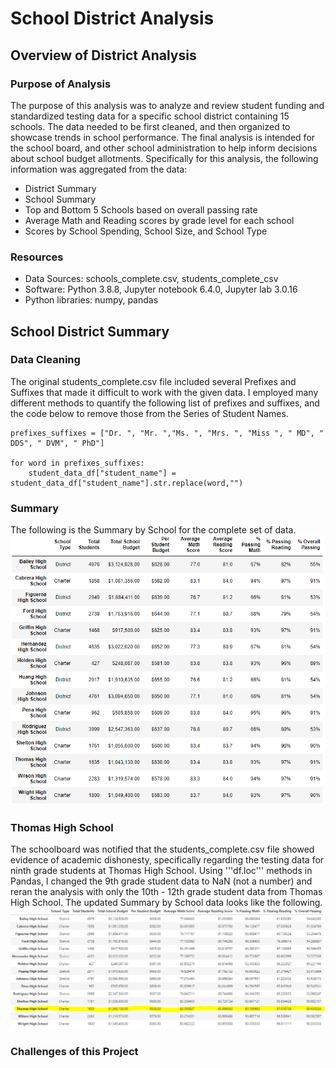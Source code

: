 # School District Analysis

## Overview of District Analysis
### Purpose of Analysis
The purpose of this analysis was to analyze and review student funding and standardized testing data for a specific school district containing 15 schools.  The data needed to be first cleaned, and then organized to showcase trends in school  performance.  The final analysis is intended for the school board, and other school administration to help inform decisions about school budget allotments.  Specifically for this analysis, the following information was aggregated from the data:
- District Summary
- School Summary
- Top and Bottom 5 Schools based on overall passing rate
- Average Math and Reading scores by grade level for each school
- Scores by School Spending, School Size, and School Type

### Resources
- Data Sources: schools_complete.csv, students_complete_csv
- Software: Python 3.8.8, Jupyter notebook 6.4.0, Jupyter lab 3.0.16
- Python libraries: numpy, pandas

## School District Summary

### Data Cleaning
The original students_complete.csv file included several Prefixes and Suffixes that made it difficult to work with the given data.  I employed many different methods to quantify the following list of prefixes and suffixes, and the code below to remove those from the Series of Student Names.

```
prefixes_suffixes = ["Dr. ", "Mr. ","Ms. ", "Mrs. ", "Miss ", " MD", " DDS", " DVM", " PhD"]

for word in prefixes_suffixes:
    student_data_df["student_name"] = student_data_df["student_name"].str.replace(word,"")
```
### Summary
The following is the Summary by School for the complete set of data.
![School Summary](Analysis/per_school_summary.PNG)

### Thomas High School
The schoolboard was notified that the students_complete.csv file showed evidence of academic dishonesty, specifically regarding the testing data for ninth grade students at Thomas High School.  Using '''df.loc''' methods in Pandas, I changed the 9th grade student data to NaN (not a number) and reran the analysis with only the 10th - 12th grade student data from Thomas High School.  The updated Summary by School data looks like the following.
![Updated School Summary](Analysis/Updated_per_school_summary.PNG)


### Challenges of this Project
